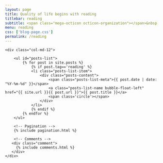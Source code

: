 ```yaml
---
layout: page
title: Quality of life begins with reading
titlebar: reading
subtitle: <span class="mega-octicon octicon-organization"></span>&nbsp;&nbsp; read more, do more, be more
menu: reading
css: ['blog-page.css']
permalink: /reading
---
```


<div class="row">

    <div class="col-md-12">
    
        <ul id="posts-list">
            {% for post in site.posts %}
                {% if post.tag=='reading' %}
                <li class="posts-list-item">
                    <div class="posts-content">
                        <span class="posts-list-meta">{{ post.date | date: "%Y-%m-%d" }}</span>
                        <a class="posts-list-name bubble-float-left" href="{{ site.url }}{{ post.url }}">{{ post.title }}</a>
                        <span class='circle'></span>
                    </div>
                </li>
                {% endif %}
            {% endfor %}
        </ul> 
    
        <!-- Pagination -->
        {% include pagination.html %}
    
        <!-- Comments -->
       <div class="comment">
         {% include comments.html %}
       </div>
    </div>

</div>
<script>
    $(document).ready(function(){

        // Enable bootstrap tooltip
        $("body").tooltip({ selector: '[data-toggle=tooltip]' });
    
    });
</script>